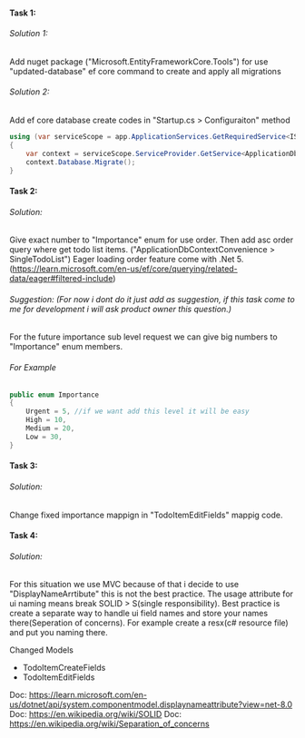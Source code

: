 #### Task 1: 
###### Solution 1:
Add nuget package ("Microsoft.EntityFrameworkCore.Tools") for use "updated-database" ef core command to create and apply all migrations

###### Solution 2:
Add ef core database create codes in "Startup.cs > Configuraiton" method 

```csharp
using (var serviceScope = app.ApplicationServices.GetRequiredService<IServiceScopeFactory>().CreateScope())
{
    var context = serviceScope.ServiceProvider.GetService<ApplicationDbContext>();
    context.Database.Migrate();
}
```

#### Task 2:

###### Solution:
Give exact number to "Importance" enum for use order. Then add asc order query where get todo list items. ("ApplicationDbContextConvenience > SingleTodoList")
Eager loading order feature come with .Net 5.(https://learn.microsoft.com/en-us/ef/core/querying/related-data/eager#filtered-include)

###### Suggestion: (For now i dont do it just add as suggestion, if this task come to me for development i will ask product owner this question.)
For the future importance sub level request we can give big numbers to "Importance" enum members.

###### For Example
```csharp
public enum Importance
{
    Urgent = 5, //if we want add this level it will be easy
    High = 10, 
    Medium = 20,
    Low = 30,
}
```

#### Task 3:

###### Solution:
Change fixed importance  mappign in "TodoItemEditFields" mappig code.

#### Task 4:

###### Solution:
For this situation we use MVC because of that i decide to use "DisplayNameArrtibute" this is not the best practice.
The usage attribute for ui naming means break SOLID  > S(single responsibility). Best practice is create a separate way to handle ui field names and store your names there(Seperation of concerns). For example create a resx(c# resource file) and put you naming there.

Changed Models
* TodoItemCreateFields
* TodoItemEditFields

Doc: https://learn.microsoft.com/en-us/dotnet/api/system.componentmodel.displaynameattribute?view=net-8.0
Doc: https://en.wikipedia.org/wiki/SOLID
Doc: https://en.wikipedia.org/wiki/Separation_of_concerns